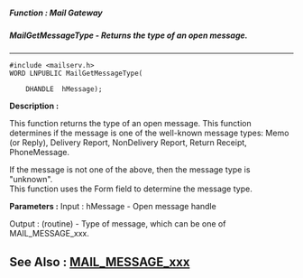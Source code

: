 ##### Function : Mail Gateway
##### MailGetMessageType - Returns the type of an open message.
---
```
#include <mailserv.h>
WORD LNPUBLIC MailGetMessageType(

	DHANDLE  hMessage);
```
**Description :**

This function returns the type of an open message.  This function determines if 
the message is one of the well-known message types:  Memo (or Reply), Delivery 
Report, NonDelivery Report, Return Receipt, PhoneMessage.

If the message is not one of the above, then the message type is "unknown".  
This function uses the Form field to determine the message type.

**Parameters :**
Input :
hMessage  -  Open message handle

Output :
(routine)  -  Type of message, which can be one of MAIL_MESSAGE_xxx.



**See Also :**
[MAIL_MESSAGE_xxx](/reference/Symb/MAIL_MESSAGE_xxx)
---
